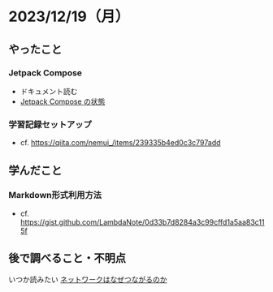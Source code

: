 # 2023/12/19（月）

## やったこと

### Jetpack Compose
* ドキュメント読む
* [Jetpack Compose の状態](https://developer.android.com/courses/pathways/jetpack-compose-for-android-developers-1?hl=ja#codelab-https://developer.android.com/codelabs/jetpack-compose-state)



### 学習記録セットアップ
* cf. https://qiita.com/nemui_/items/239335b4ed0c3c797add



## 学んだこと

### Markdown形式利用方法
* cf. https://gist.github.com/LambdaNote/0d33b7d8284a3c99cffd1a5aa83c115f


## 後で調べること・不明点
いつか読みたい
[ネットワークはなぜつながるのか](https://www.amazon.co.jp/%E3%83%8D%E3%83%83%E3%83%88%E3%83%AF%E3%83%BC%E3%82%AF%E3%81%AF%E3%81%AA%E3%81%9C%E3%81%A4%E3%81%AA%E3%81%8C%E3%82%8B%E3%81%AE%E3%81%8B-%E7%AC%AC2%E7%89%88-%E7%9F%A5%E3%81%A3%E3%81%A6%E3%81%8A%E3%81%8D%E3%81%9F%E3%81%84TCP-IP%E3%80%81LAN%E3%80%81%E5%85%89%E3%83%95%E3%82%A1%E3%82%A4%E3%83%90%E3%81%AE%E5%9F%BA%E7%A4%8E%E7%9F%A5%E8%AD%98-%E6%88%B8%E6%A0%B9/dp/4822283119/ref=sr_1_1?adgrpid=57017349327&gclid=CjwKCAiA-P-rBhBEEiwAQEXhHzj6fbQifr3Bbam0KLMsTMVBkgCVxy-xCd6P0cyC9ylejZSSEF7amhoCs7MQAvD_BwE&hvadid=679056814715&hvdev=c&hvlocphy=1009343&hvnetw=g&hvqmt=e&hvrand=5718275913048203559&hvtargid=kwd-332754015790&hydadcr=4077_13378607&jp-ad-ap=0&keywords=%E3%83%8D%E3%83%83%E3%83%88%E3%83%AF%E3%83%BC%E3%82%AF%E3%81%AF%E3%81%AA%E3%81%9C%E3%81%A4%E3%81%AA%E3%81%8C%E3%82%8B%E3%81%AE%E3%81%8B&qid=1702901680&s=books&sr=1-1)
